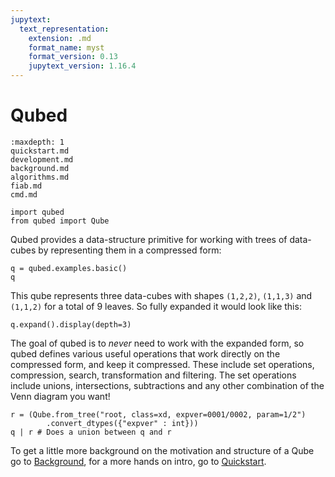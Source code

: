```yaml
---
jupytext:
  text_representation:
    extension: .md
    format_name: myst
    format_version: 0.13
    jupytext_version: 1.16.4
---
```


# Qubed

```{toctree}
:maxdepth: 1
quickstart.md
development.md
background.md
algorithms.md
fiab.md
cmd.md
```

```{code-cell} python3
import qubed
from qubed import Qube
```

Qubed provides a data-structure primitive for working with trees of data-cubes by representing them in a compressed form:
```{code-cell} python3
q = qubed.examples.basic()
q
```

This qube represents three data-cubes with shapes `(1,2,2)`, `(1,1,3)` and `(1,1,2)` for a total of 9 leaves. So fully expanded it would look like this:
```{code-cell} python3
q.expand().display(depth=3)
```
The goal of qubed is to _never_ need to work with the expanded form, so qubed defines various useful operations that work directly on the compressed form, and keep it compressed. These include set operations, compression, search, transformation and filtering. The set operations include unions, intersections, subtractions and any other combination of the Venn diagram you want!

```{code-cell} python3
r = (Qube.from_tree("root, class=xd, expver=0001/0002, param=1/2")
        .convert_dtypes({"expver" : int}))
q | r # Does a union between q and r
```


To get a little more background on the motivation and structure of a Qube go to [Background](background.md), for a more hands on intro, go to [Quickstart](quickstart.md).

